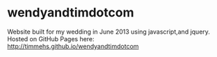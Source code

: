 wendyandtimdotcom
=================

Website built for my wedding in June 2013 using javascript,and jquery.
Hosted on GitHub Pages here: http://timmehs.github.io/wendyandtimdotcom
